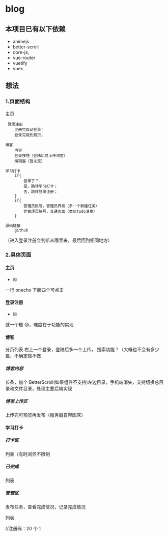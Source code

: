 # blog

## 本项目已有以下依赖

- animejs
- better-scroll
- core-js,
- vue-router
- vuetify
- vuex

## 想法

### 1.页面结构

主页

     登录注册
        注册完自动登录；
        登录完跳到首页；

    博客
        内容
        登录按钮（登陆后可上传博客）
        编辑器（暂未定）

    学习打卡
        if{
            登录了？
            是，跳转学习打卡；
            否，跳转登录注册；
        }
        if{
            管理员账号，管理员界面（多一个新建任务）
            非管理员账号，普通页面（类似todo清单）
        }

    源码链接
        github

（进入登录注册会判断从哪里来，最后回到相同地方）

### 2.具体页面

#### 主页

- [x]

一行 onecho
下面四个可点击

#### 登录注册

- [x]

就一个框 😅，难度在于功能的实现

#### 博客

分页列表 右上一个登录，登陆后多一个上传，
搜索功能？（大概也不会有多少篇，不确定做不做

##### 博客内容

长条，加个 BetterScroll(如果组件不支持)左边目录，手机端消失，支持切换总目录和文件目录，处理主要后端实现

##### 博客上传区

上传完可预览再发布（服务器自带图床）

#### 学习打卡

##### 打卡区

列表（有时间但不限制

##### 已完成

列表

##### 管理区

发布任务，查看完成情况，记录完成情况

列表

//注册码：20 个 1
